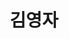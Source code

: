 ---
layout: hubs
key: Q56812299
title: 김영자
name: 김영자
image: 
description: 상인 김정환의 자녀
score: 6.303091423916839e-05
degree: 5
---